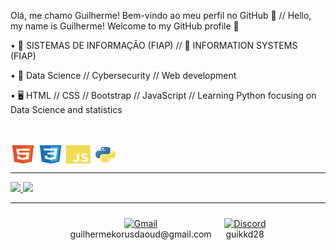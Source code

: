 Olá, me chamo Guilherme! 
Bem-vindo ao meu perfil no GitHub 👋 //
Hello, my name is Guilherme!
Welcome to my GitHub profile 👋

• 🔭 SISTEMAS DE INFORMAÇÃO (FIAP) // 🔭 INFORMATION SYSTEMS (FIAP)

• 🌱 Data Science // Cybersecurity // Web development

• 🖥️ HTML // CSS // Bootstrap // JavaScript // Learning Python focusing on Data Science and statistics

<br> 

<div style="display: inline_block"><br>
  <img align="center" alt="Gui-HTML" height="30" width="40" src="https://raw.githubusercontent.com/devicons/devicon/master/icons/html5/html5-original.svg">
  <img align="center" alt="Gui-CSS" height="30" width="40" src="https://raw.githubusercontent.com/devicons/devicon/master/icons/css3/css3-original.svg">
  <img align="center" alt="Gui-Js" height="30" width="40" src="https://raw.githubusercontent.com/devicons/devicon/master/icons/javascript/javascript-plain.svg">
  <img align="center" alt="Gui-Python" height="30" width="40" src="https://raw.githubusercontent.com/devicons/devicon/master/icons/python/python-original.svg">
</div>
    
<hr>

<div style="display: flex; align-items: center;">
  <a href="https://github.com/guiKD"/>
  <img src="https://github-readme-stats.vercel.app/api/top-langs/?username=guiKD&layout=compact&langs_count=7&theme=radical" width="400"/> 
  <img src="https://64.media.tumblr.com/14f536e4a7add6953f2f7ea0d8a91fda/tumblr_n33lndFgJp1rnkzyto1_500.gifv" width="440"/>
</div>

<hr>

<div align="center" style="display: flex; justify-content: center;">
  <div style="text-align: center; margin: 10px;">
    <a href="">
      <img src="https://img.shields.io/badge/Gmail-D14836?style=for-the-badge&logo=gmail&logoColor=white" alt="Gmail">
    </a><br>
    guilhermekorusdaoud@gmail.com
  </div> 

  <br>

  <div style="text-align: center; margin: 10px;">
    <a href="">
      <img src="https://img.shields.io/badge/Discord-7289DA?style=for-the-badge&logo=discord&logoColor=white" alt="Discord">
    </a><br>
    guikkd28
  </div>
</div>
